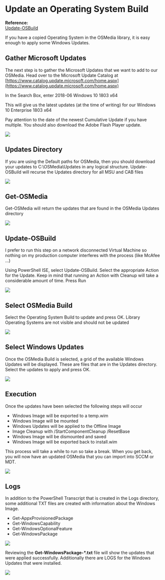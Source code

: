 # Update an Operating System Build

**Reference:**  
[Update-OSBuild](../reference/update-osbuild.md)

If you have a copied Operating System in the OSMedia library, it is easy enough to apply some Windows Updates.

## Gather Microsoft Updates

The next step is to gather the Microsoft Updates that we want to add to our OSMedia. Head over to the Microsoft Update Catalog at [https://www.catalog.update.microsoft.com/home.aspx](https://www.catalog.update.microsoft.com/home.aspx)

In the Search Box, enter 2018-06 Windows 10 1803 x64

This will give us the latest updates \(at the time of writing\) for our Windows 10 Enterprise 1803 x64

Pay attention to the date of the newest Cumulative Update if you have multiple. You should also download the Adobe Flash Player update.

![](../../.gitbook/assets/2018-06-18_13-19-27.png)

## Updates Directory

If you are using the Default paths for OSMedia, then you should download your updates to C:\OSMedia\Updates in any logical structure. Update-OSBuild will recurse the Updates directory for all MSU and CAB files

![](../../.gitbook/assets/2018-06-26_12-30-36.png)

## Get-OSMedia

Get-OSMedia will return the updates that are found in the OSMedia Updates directory

![](../../.gitbook/assets/2018-06-26_12-31-59.png)

## Update-OSBuild

I prefer to run this step on a network disconnected Virtual Machine so nothing on my production computer interferes with the process \(like McAfee ...\)

Using PowerShell ISE, select Update-OSBuild. Select the appropriate Action for the Update. Keep in mind that running an Action with Cleanup will take a considerable amount of time. Press Run

![](../../.gitbook/assets/2018-06-26_12-35-56.png)

## Select OSMedia Build

Select the Operating System Build to update and press OK. Library Operating Systems are not visible and should not be updated

![](../../.gitbook/assets/2018-06-26_12-39-29.png)

## Select Windows Updates

Once the OSMedia Build is selected, a grid of the available Windows Updates will be displayed. These are files that are in the Updates directory. Select the updates to apply and press OK.

![](../../.gitbook/assets/2018-06-26_12-40-51.png)

## Execution

Once the updates have been selected the following steps will occur

* Windows Image will be exported to a temp.wim
* Windows Image will be mounted
* Windows Updates will be applied to the Offline Image
* Image Cleanup with /StartComponentCleanup /ResetBase
* Windows Image will be dismounted and saved
* Windows Image will be exported back to install.wim

This process will take a while to run so take a break. When you get back, you will now have an updated OSMedia that you can import into SCCM or MDT.

![](../../.gitbook/assets/2018-06-26_13-36-21.png)

## Logs

In addition to the PowerShell Transcript that is created in the Logs directory, some additional TXT files are created with information about the Windows Image.

* Get-AppxProvisionedPackage
* Get-WindowsCapability
* Get-WindowsOptionalFeature
* Get-WindowsPackage

![](../../.gitbook/assets/2018-06-26_14-18-14.png)

Reviewing the **Get-WindowsPackage-\*.txt** file will show the updates that were applied successfully. Additionally there are LOGS for the Windows Updates that were installed.

![](../../.gitbook/assets/2018-06-26_14-20-13.png)

